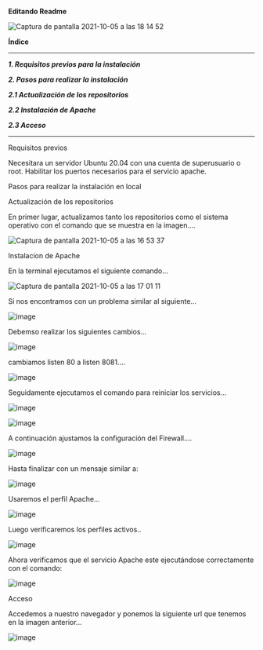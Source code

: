 **Editando Readme**

![Captura de pantalla 2021-10-05 a las 18 14 52](https://user-images.githubusercontent.com/73592097/136071240-b94a632d-9a99-44ef-949c-d6a9b618104f.png)

**Índice**
<br/>
<hr/>

***1.	Requisitos previos para la instalación***

***2. Pasos para realizar la instalación***

***2.1 Actualización de los repositorios***

***2.2 Instalación de Apache***

***2.3 Acceso***

<hr/>

Requisitos previos 

Necesitara un servidor Ubuntu 20.04 con una cuenta de superusuario o root. Habilitar los puertos necesarios para el servicio apache.

Pasos para realizar la instalación en local

Actualización de los repositorios 

En primer lugar, actualizamos tanto los repositorios como el sistema operativo con el comando que se muestra en la imagen….

![Captura de pantalla 2021-10-05 a las 16 53 37](https://user-images.githubusercontent.com/73592097/136071781-53e39555-0470-44db-8ef9-fe87a0cbccb8.png)

Instalacion de Apache

En la terminal ejecutamos el siguiente comando…


![Captura de pantalla 2021-10-05 a las 17 01 11](https://user-images.githubusercontent.com/73592097/136071901-50f5c3d6-c263-4396-8a5b-6d660e07cdcd.png)

Si nos encontramos con un problema similar al siguiente...

![image](https://user-images.githubusercontent.com/73592097/136072067-33601fcb-0a50-4005-99e4-b35441692fb3.png)

Debemso realizar los siguientes cambios...

![image](https://user-images.githubusercontent.com/73592097/136072224-079476d5-a778-4b6e-96b1-8270504b0a46.png)

cambiamos listen 80 a listen 8081....

![image](https://user-images.githubusercontent.com/73592097/136072234-a4f2bd4e-182b-4db3-b0d5-b751dd28d97f.png)

Seguidamente ejecutamos el comando para reiniciar los servicios...

![image](https://user-images.githubusercontent.com/73592097/136072350-658889e9-ce32-4448-af6b-237ed98cc205.png)

![image](https://user-images.githubusercontent.com/73592097/136072378-45828765-3638-43de-8dac-fcbf39d6631b.png)

A continuación ajustamos la configuración del Firewall....

![image](https://user-images.githubusercontent.com/73592097/136072412-b4845499-e6a6-4a00-9a0d-be3e64d6293d.png)

Hasta finalizar con un mensaje similar a:

![image](https://user-images.githubusercontent.com/73592097/136072531-b17058a1-5e14-4170-8a90-c6a5f4927faf.png)

Usaremos el perfil Apache...

![image](https://user-images.githubusercontent.com/73592097/136072556-ac88c6dd-047a-4949-bab8-bb8813667b98.png)

Luego verificaremos los perfiles activos..

![image](https://user-images.githubusercontent.com/73592097/136072577-fe6f3b1b-e9cd-4f24-ac75-2076c3828d87.png)

Ahora verificamos que el servicio Apache este ejecutándose correctamente con el comando:

![image](https://user-images.githubusercontent.com/73592097/136072634-74c449cc-5280-4706-aab6-af552db10bd7.png)

Acceso 

Accedemos a nuestro navegador y ponemos la siguiente url que tenemos en la imagen anterior...

![image](https://user-images.githubusercontent.com/73592097/136072700-e8a33b00-6152-4f2b-84df-23b6efbcce14.png)



